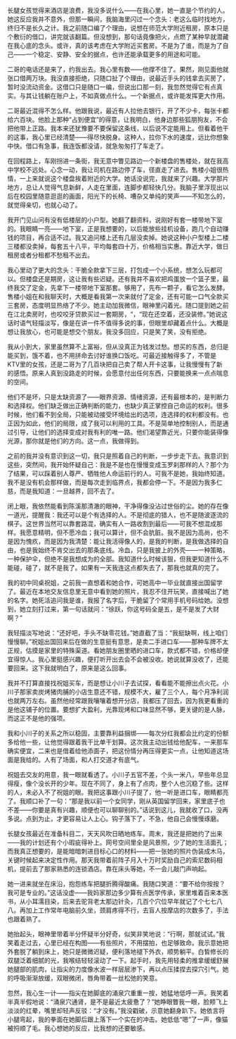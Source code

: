 长腿女孩觉得来酒店是浪费，我没多说什么——在我心里，她一直是个节约的人。她这反应我并不意外，但那一瞬间，我脑海里闪过一个念头：老这么临时找地方，终归不是长久之计。我之前随口编了个理由，说想在师范大学附近租房，原本只是个敷衍的借口，讲完就该翻篇。但没想到，那句话竟像把火，点燃了某种早就潜藏在我心底的念头。或许，真的该考虑在大学附近买套房。不是为了谁，而是为了自己——一个稳定、安静、安全的据点，也许还能承载更多的用途和可能。

二哥的电话还是来了，约我出去。我心里有数——他撑不住了。果然，刚见面他就张口借两万块。我没直接拒绝，只随口扯了个理由，说最近手头的钱拿去买房了，暂时没流动资金。这借口只是随口一编，但说出口那一刻，我忽然觉得它有点真实。与其让钱躺在账户上，不如真做点什么。一个新据点，或许能发挥更大作用。

二哥最近混得不怎么样。他跟我说，最近有人拉他去银行，开了不少卡，每张卡都给六百块。他脸上那种“占到便宜”的得意，让我明白，他身边那些狐朋狗友，不会把他带上正路。我本来还犹豫要不要保留这条线，以后说不定能用上。但看着他干的这事，我心里已经清楚——得尽快脱身。这种人，拉你下水的速度，远比你想象中快。借口有急事，我连饭都没请，就急匆匆打了车走了。

在回程路上，车刚拐进一条街，我无意中瞥见路边一个新楼盘的售楼处，就在我高中学校不远处。心念一动，我让司机在路边停了车，径直走了进去。售楼小姐很热情，一上来就说这个楼盘挨着附近的大学。她话没说完，我就来了兴趣。大学那片地方，总让人觉得气息新鲜，人走在里面，连脚步都轻快几分。我脑子里浮现出以后在校园里随意逛逛的画面，阳光下的长椅、嘈杂又单纯的笑声——不知怎么的，就觉得亲切，也就心动了。

我开门见山问有没有低楼层的小户型。她翻了翻资料，说刚好有套一楼带地下室的。我眼睛一亮——地下室，正是我想要的，以后能放些挂机设备，跑几个自动赚钱的项目，再合适不过。我又追问楼上还有几层没卖掉。她说这种小户型楼上二楼三楼都没卖掉，每套五十八平，平均每套四十万，价格相当实惠。靠近大学，做日租房或者分租都不愁租不出去。

我心里动了更大的念头：干脆全款拿下三层，打包成一个小系统，想怎么玩都可以。但楼盘还是期房，这让我有些迟疑。还有我并不喜欢把鸡蛋放一个篮子里，最终我交了定金，先拿下一楼带地下室那套。够用了，先布一颗子，看它怎么发酵。售楼小姐在和我聊天时，大概是看我第一次来就付了定金，还有可能一口气全款买三套房，态度明显热络了不少。她主动加我微信，眼神里闪着光。随口提到她之前在江北卖房时，也咬咬牙贷款买过一套期房，“，“现在还空着，还没装修。”她说这话时语气轻描淡写，像是在讲一件不值得多说的事，但眼里却藏着点什么。大概是想让我放心，也可能是想交个朋友。我没多回应，只是笑了笑，没有拒绝。

我从小到大，家里虽然算不上富裕，但从没真正为钱发过愁。想买的东西，总归是能买到，饿不着，也不用拼命去讨好谁换口饭吃。可最近接触得多了，不管是KTV里的女孩，还是二哥为了几百块把自己卖了帮人开卡这事，让我慢慢有了新的感悟。原来人真到没路走的时候，会愿意付出任何东西，只要能换来一点点喘息的空间。

他们不是坏，只是太缺资源了——眼界资源、情绪资源，还有最根本的，是判断力和选择权。他们缺乏做出正确判断的能力，也缺少真正掌控自己命运的权利。很多时候，他们看不到全局，只能被动接受环境给出的选项，连选择的权利都没有。也正因为如此，他们的局限，成了我可以利用的工具。不是简单地控制别人，而是通过引导，让他们的选择变成对我有利的唯一路。他们渴望靠近光，只要你能装得像光源，那你就是他们的方向。这一点，我做得到。

之前的我并没有意识到这一切，我只是照着自己的判断，一步步走下去。我意识到这些，突然间，我开始怀疑自己：我是不是也在慢慢变成玉罗刹那样的人？那个为了结果，可以踩着别人尊严、牺牲他人命运前行的人。可我不是她，我始终知道。我不是没有机会那样做，而是每次走到临界点，我都会停一下。不是因为我多仁慈，而是我知道：一旦越界，回不去了。

闭上眼，我依然能看到陈溪那清澈的眼神，干净得像没沾过世俗的尘。她的存在像一道光，提醒我：我还可以是个有选择的人。不是彻底的猎人，也不是随波逐流的棋子。这世界当然可以靠套路混，确实有人一路收割到最后——可我不想混成那样。我愿意精明，但不愿冷血；我可以算计，但不会肮脏。我不是因为高尚，也不是因为愧疚，而是因为我清楚：能让我活得像人的，是我的判断，是我做选择的自由，也是我始终不肯交出去的那条底线。冷血，只是我披上的外壳——一种策略，一种保护伞，但绝不是我想成为的全部。我知道什么时候该狠，但我更知道什么不能碰，碰了，就不是我了。如果有一天我连这点都失去了，那我也就真的完了。

我的初中同桌祝姐，之前我一直想着和她合作，可她高中一毕业就直接出国留学了。最近在本地交友信息里无意中看到她的照片，我忍不住开玩笑，直接喊出了她的名字。她死活追问我是谁，我报了名字后，干脆留了个常用手机号码给她。没想到，她立刻打过来，第一句话就问：“徐跃，你这号码全是五，是不是发了大财啊？”

我轻描淡写地说：“还好吧，手头不缺零花钱。”她直截了当：“我挺缺啊，线上咱们慢慢聊。”祝姐出国回来后在做的生意挺有意思，是卖二手进口车——那种车牌不太正规，估摸是家里的特殊渠道。看她朋友圈里晒的进口车，款式都不错，价格却便宜得惊人。我心里挺感兴趣，便打听开出去会不会被没收。她说就算没收了，还能要回来。这下我就明白了，原来是这么回事。

我并不打算直接找祝姐买车，而是想让小川子去试探，看看能不能擦出点火花。小川子那家卖炭烤猪肉脯的小店生意还不错，规模不大，雇了三个人，每个月净利润也就两万左右。虽然他经常跟我嚷嚷着想开分店，我都压了回去，因为我更看重的是他这铺子的位置。要想扩大盈利，光靠现烤和口味显然不够，更关键的是人脉，而这正不是他的强项。

我和小川子的关系之所以稳固，主要靠利益捆绑——每次分红我都会比约定的份额多给他一些，让他觉得跟着我干比单干划算。这次我主动出钱给他配车，一来那车确实便宜，二来也是借着给他添面子，把这份情分再压得更实一点，让他知道这场面是我给的。人有了场面，和人打交道才有底气。

祝姐去交友的用意，我一眼就看透了。小川子五官不差，个头一米八，早些年总显得瘦，像个没长开的少年。现在不同了，身上有了点肉，整个人也沉稳了些。这样的人，未必入不了祝姐的眼。我把这事跟小川子提了，他一听是进口车，眼睛都亮了。我顺口补了一句：“那是我以前一个女同学，刚从英国留学回来，家里底子也不差——你要是真有兴趣，顺便也可以聊聊别的。”话说到这儿，我就收了口，没再多说。点到为止，才更容易让人上心。钩子落下了，不急，他自己会慢慢琢磨。

长腿女孩最近在准备科目二，天天风吹日晒地练车。周末，我还是把她约了出来——我的计划还有个小瑕疵得补上。网号空间里全是风景照，少了她的生活面孔；而我真正想要的，是能暗暗刺进目标心口的材料——把一张她的照片伪装成木马，关键时候起来决定性作用。那天我带着前阵子月入十万时奖励自己的索尼数码相机，提前去了那家熟悉的连锁酒店。靠在床头等她，不一会儿敲门声响起。

她一进来就坐在床沿，抱怨练车把腿折腾得酸痛。我随口笑道：“要不给你按按？我可是专业的。”这话没虚——我妈家那边多少算有点医学传承，家里堆着百来本医书，从小耳濡目染，后来去驼背老太那边针灸，几百个穴位早年就记了个七七八八。再加上工作常年电脑前久坐，颈肩疼得不行，去盲人按摩店的次数多了，手法也跟着熟了。

她抬起头，眼神里带着半分怀疑半分好奇，似笑非笑地说：“行啊，那就试试。”我笑着走过去，心里已经在构图——有些照片，不用摆拍，也足够致命。我示意她把外套脱了躺到床上，她只是微微迟疑，便利落地褪下外衣，顺势躺平。白皙修长的双腿泛着细腻的光，我喉结轻轻滚动了一下。起手时，我先用轻柔的推拿缓缓舒展她腿部的肌肉，让指尖的力度像水波一样层层渗下，再以点压揉捏去探穴引气。她的呼吸渐渐放缓，双眼微闭，唇角带着一丝松弛的笑意。

忽然，我心生一计——指尖在她脚底的涌泉穴重重一按，她猛地低呼一声。我笑着半真半假地说：“涌泉穴通肾，是不是最近太疲惫了？”她睁眼瞥我一眼，脸颊飞上淡淡的红晕，嘴里却轻声反驳：“才没有。”我没戳破，示意她翻身趴下。她依言将小腿弯起，我的拳面在她脚后跟上落下一个实在的冲击。她低低“嗯”了一声，像猫被捋顺了毛。我心想她的反应，比我想的还要敏感。